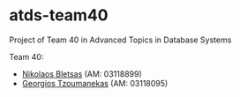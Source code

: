 # atds-team40
Project of Team 40 in Advanced Topics in Database Systems


Team 40:
* [Nikolaos Bletsas](https://github.com/nickbletsas) (AM: 03118899)
* [Georgios Tzoumanekas](https://github.com/GeoTzoum) (AM: 03118095)
